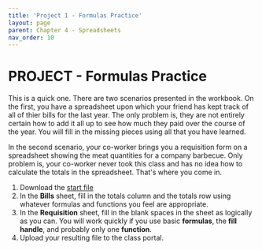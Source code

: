 ```yaml
--- 
title: 'Project 1 - Formulas Practice'
layout: page
parent: Chapter 4 - Spreadsheets
nav_order: 10
---
```


PROJECT - Formulas Practice
===========================

This is a quick one. There are two scenarios presented in the workbook.
On the first, you have a spreadsheet upon which your friend has kept
track of all of thier bills for the last year. The only problem is, they
are not entirely certain how to add it all up to see how much they paid
over the course of the year. You will fill in the missing pieces using
all that you have learned.

In the second scenario, your co-worker brings you a requisition form on
a spreadsheet showing the meat quantities for a company barbecue. Only
problem is, your co-worker never took this class and has no idea how to
calculate the totals in the spreadsheet. That's where you come in.

1.  Download the [start file](res/formulas_start.xlsx)
2.  In the **Bills** sheet, fill in the totals column and the totals row
    using whatever formulas and functions you feel are appropriate.
3.  In the **Requisition** sheet, fill in the blank spaces in the sheet
    as logically as you can. You will work quickly if you use basic
    **formulas**, the **fill handle**, and probably only one
    **function**.
4.  Upload your resulting file to the class portal.

